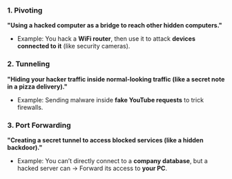 
### **1. Pivoting**

**"Using a hacked computer as a bridge to reach other hidden computers."**

- Example: You hack a **WiFi router**, then use it to attack **devices connected to it** (like security cameras).
    

### **2. Tunneling**

**"Hiding your hacker traffic inside normal-looking traffic (like a secret note in a pizza delivery)."**

- Example: Sending malware inside **fake YouTube requests** to trick firewalls.
    

### **3. Port Forwarding**

**"Creating a secret tunnel to access blocked services (like a hidden backdoor)."**

- Example: You can’t directly connect to a **company database**, but a hacked server can → Forward its access to **your PC**.